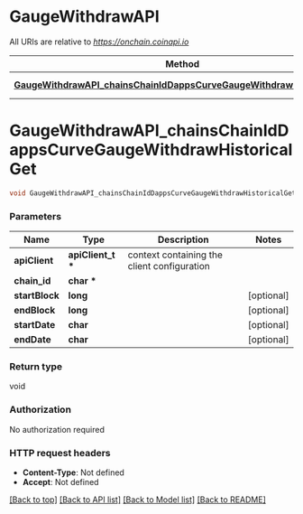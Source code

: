 # GaugeWithdrawAPI

All URIs are relative to *https://onchain.coinapi.io*

Method | HTTP request | Description
------------- | ------------- | -------------
[**GaugeWithdrawAPI_chainsChainIdDappsCurveGaugeWithdrawHistoricalGet**](GaugeWithdrawAPI.md#GaugeWithdrawAPI_chainsChainIdDappsCurveGaugeWithdrawHistoricalGet) | **GET** /chains/{chain_id}/dapps/curve/gaugeWithdraw/historical | 


# **GaugeWithdrawAPI_chainsChainIdDappsCurveGaugeWithdrawHistoricalGet**
```c
void GaugeWithdrawAPI_chainsChainIdDappsCurveGaugeWithdrawHistoricalGet(apiClient_t *apiClient, char * chain_id, long startBlock, long endBlock, char startDate, char endDate);
```

### Parameters
Name | Type | Description  | Notes
------------- | ------------- | ------------- | -------------
**apiClient** | **apiClient_t \*** | context containing the client configuration |
**chain_id** | **char \*** |  | 
**startBlock** | **long** |  | [optional] 
**endBlock** | **long** |  | [optional] 
**startDate** | **char** |  | [optional] 
**endDate** | **char** |  | [optional] 

### Return type

void

### Authorization

No authorization required

### HTTP request headers

 - **Content-Type**: Not defined
 - **Accept**: Not defined

[[Back to top]](#) [[Back to API list]](../README.md#documentation-for-api-endpoints) [[Back to Model list]](../README.md#documentation-for-models) [[Back to README]](../README.md)

